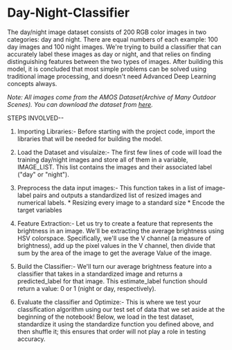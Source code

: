 # Day-Night-Classifier
The day/night image dataset consists of 200 RGB color images in two categories: day and night. There are equal numbers of each example: 100 day images and 100 night images.
We're trying to build a classifier that can accurately label these images as day or night, and that relies on finding distinguishing features between the two types of images.
After building this model, it is concluded that most simple problems can be solved using traditional image processing, and doesn't need Advanced Deep Learning concepts always.

*Note: All images come from the AMOS Dataset(Archive of Many Outdoor Scenes).
You can download the dataset from [here](https://drive.google.com/drive/u/2/folders/17cnu71gZMhaqn7zeefVp7eaLxhdbryP_).*

STEPS INVOLVED--
1. Importing Libraries:-
   Before starting with the project code, import the libraries that will be needed for building the model.
   
2. Load the Dataset and visulaize:-
   The first few lines of code will load the training day/night images and store all of them in a variable, IMAGE_LIST. This list contains the images and their associated label      ("day" or "night"). 
   
3. Preprocess the data input images:-
   This function takes in a list of image-label pairs and outputs a standardized list of resized images and numerical labels.
           * Resizing every image to a standard size
           * Encode the target variables 

4. Feature Extraction:-
   Let us try to create a feature that represents the brightness in an image. We'll be extracting the average brightness using HSV colorspace. Specifically, we'll use the V          channel (a measure of brightness), add up the pixel values in the V channel, then divide that sum by the area of the image to get the average Value of the image.
   
5. Build the Classifier:-
   We'll turn our average brightness feature into a classifier that takes in a standardized image and returns a predicted_label for that image. This estimate_label function should    return a value: 0 or 1 (night or day, respectively).
   
6. Evaluate the classifier and Optimize:-
   This is where we test your classification algorithm using our test set of data that we set aside at the beginning of the notebook! Below, we load in the test dataset,              standardize it using the standardize function you defined above, and then shuffle it; this ensures that order will not play a role in testing accuracy.   
